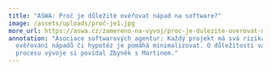 ```yaml
---
title: "ASWA: Proč je důležité ověřovat nápad na software?"
image: /assets/uploads/proč-je1.jpg
more_url: https://aswa.cz/zamereno-na-vyvoj/proc-je-dulezite-overovat-napad-ana-software/
annotation: "Asociace softwarových agentur: Každý projekt má svá rizika a
  ověřování nápadů či hypotéz je pomáhá minimalizovat. O důležitosti validace v
  procesu vývoje si povídal Zbyněk s Martinem."
---
```

